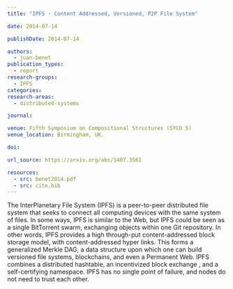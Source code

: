 ```yaml
---
title: "IPFS - Content Addressed, Versioned, P2P File System"

date: 2014-07-14

publishDate: 2014-07-14

authors:
  - juan-benet
publication_types:
  - report
research-groups:
  - IPFS
categories:
research-areas:
  - distributed-systems

journal:

venue: Fifth Symposium on Compositional Structures (SYCO 5)
venue_location: Birmingham, UK.

doi:

url_source: https://arxiv.org/abs/1407.3561

resources:
  - src: benet2014.pdf
  - src: cite.bib
---
```

The InterPlanetary File System (IPFS) is a peer-to-peer distributed file system that seeks to connect all computing devices with the same system of files. In some ways, IPFS is similar to the Web, but IPFS could be seen as a single BitTorrent swarm, exchanging objects within one Git repository. In other words, IPFS provides a high through-put content-addressed block storage model, with content-addressed hyper links. This forms a generalized Merkle DAG, a data structure upon which one can build versioned file systems, blockchains, and even a Permanent Web. IPFS combines a distributed hashtable, an incentivized block exchange , and a self-certifying namespace. IPFS has no single point of failure, and nodes do not need to trust each other.
